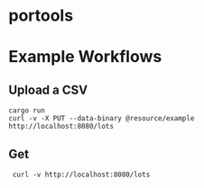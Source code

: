 # portools


# Example Workflows

## Upload a CSV
```
cargo run
curl -v -X PUT --data-binary @resource/example http://localhost:8080/lots
```

## Get 
```
 curl -v http://localhost:8080/lots 
```